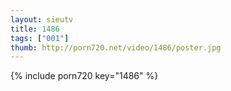 ```yaml
--- 
layout: sieutv
title: 1486
tags: ["001"]
thumb: http://porn720.net/video/1486/poster.jpg
---
```

{% include porn720 key="1486" %} 
